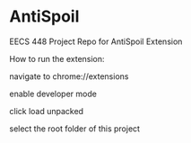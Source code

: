 # AntiSpoil
EECS 448 Project Repo for AntiSpoil Extension

How to run the extension:

navigate to chrome://extensions

enable developer mode

click load unpacked

select the root folder of this project
